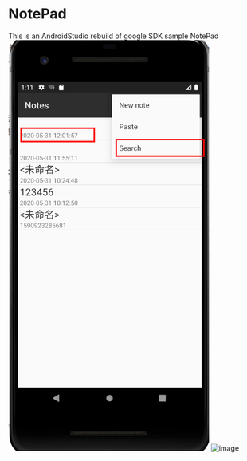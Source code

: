 # NotePad
This is an AndroidStudio rebuild of google SDK sample NotePad
![image](https://github.com/guyusi-github/fjun_android/blob/master/NotePad-master/image/result1.png)
![image](https://github.com/guyusi-github/fjun_android/tree/master/NotePad-master/image/result2.png)
